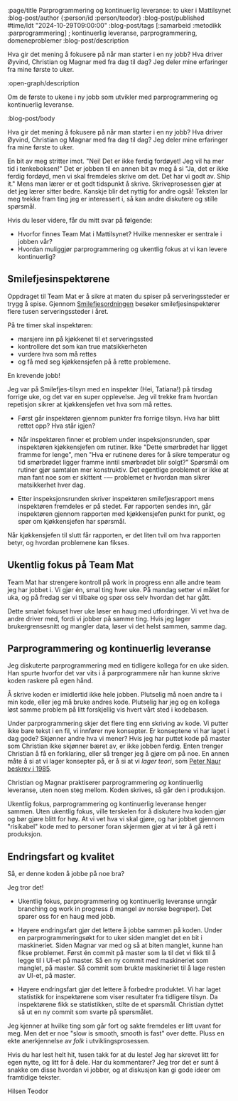 :page/title Parprogrammering og kontinuerlig leveranse: to uker i Mattilsynet
:blog-post/author {:person/id :person/teodor}
:blog-post/published #time/ldt "2024-10-29T09:00:00"
:blog-post/tags [:samarbeid :metodikk :parprogrammering] ; kontinuerlig leveranse, parprogrammering, domeneproblemer
:blog-post/description

Hva gir det mening å fokusere på når man starter i en ny jobb?
Hva driver Øyvind, Christian og Magnar med fra dag til dag?
Jeg deler mine erfaringer fra mine første to uker.

:open-graph/description

Om de første to ukene i ny jobb som utvikler med parprogrammering og kontinuerlig leveranse.

:blog-post/body

Hva gir det mening å fokusere på når man starter i en ny jobb?
Hva driver Øyvind, Christian og Magnar med fra dag til dag?
Jeg deler mine erfaringer fra mine første to uker.

En bit av meg stritter imot.
"Nei! Det er ikke ferdig fordøyet! Jeg vil ha mer tid i tenkeboksen!"
Det er jobben til en annen bit av meg å si
"Ja, det er ikke ferdig fordøyd, men vi skal fremdeles skrive om det.
 Det har vi godt av.
 Ship it."
Mens man lærer er et godt tidspunkt å skrive.
Skriveprosessen gjør at det jeg lærer sitter bedre.
Kanskje blir det nyttig for andre også!
Teksten lar meg trekke fram ting jeg er interessert i, så kan andre diskutere og stille spørsmål.

Hvis du leser videre, får du mitt svar på følgende:

- Hvorfor finnes Team Mat i Mattilsynet? Hvilke mennesker er sentrale i jobben vår?
- Hvordan muliggjør parprogrammering og ukentlig fokus at vi kan levere kontinuerlig?

## Smilefjesinspektørene

Oppdraget til Team Mat er å sikre at maten du spiser på serveringssteder er trygg å spise.
Gjennom [Smilefjesordningen] besøker smilefjesinspektører flere tusen serveringssteder i året.

[Smilefjesordningen]: https://www.mattilsynet.no/mat-og-drikke/forbrukere/smilefjesordningen

På tre timer skal inspektøren:

- marsjere inn på kjøkkenet til et serveringssted
- kontrollere det som kan true matsikkerheten
- vurdere hva som må rettes
- og få med seg kjøkkensjefen på å rette problemene.

En krevende jobb!

Jeg var på Smilefjes-tilsyn med en inspektør (Hei, Tatiana!) på tirsdag forrige uke, og det var en super opplevelse.
Jeg vil trekke fram hvordan repetisjon sikrer at kjøkkensjefen vet hva som må rettes.

- Først går inspektøren gjennom punkter fra forrige tilsyn.
  Hva har blitt rettet opp?
  Hva står igjen?

- Når inspektøren finner et problem under inspeksjonsrunden, spør inspektøren kjøkkensjefen om rutiner.
  Ikke "Dette smørbrødet har ligget framme for lenge", men "Hva er rutinene deres for å sikre temperatur og tid smørbrødet ligger framme inntil smørbrødet blir solgt?"
  Spørsmål om rutiner gjør samtalen mer konstruktiv.
  Det egentlige problemet er ikke at man fant noe som er skittent -— problemet er hvordan man sikrer matsikkerhet hver dag.

- Etter inspeksjonsrunden skriver inspektøren smilefjesrapport mens inspektøren fremdeles er på stedet.
  Før rapporten sendes inn, går inspektøren gjennom rapporten med kjøkkensjefen punkt for punkt, og spør om kjøkkensjefen har spørsmål.

Når kjøkkensjefen til slutt får rapporten, er det liten tvil om hva rapporten betyr, og hvordan problemene kan fikses.

## Ukentlig fokus på Team Mat

Team Mat har strengere kontroll på work in progress enn alle andre team jeg har jobbet i.
Vi gjør én, smal ting hver uke.
På mandag setter vi målet for uka, og på fredag ser vi tilbake og spør oss selv hvordan det har gått.

Dette smalet fokuset hver uke løser en haug med utfordringer.
Vi vet hva de andre driver med, fordi vi jobber på samme ting.
Hvis jeg lager brukergrensesnitt og mangler data, løser vi det helst sammen, samme dag.

## Parprogrammering og kontinuerlig leveranse

Jeg diskuterte parprogrammering med en tidligere kollega for en uke siden.
Han spurte hvorfor det var vits i å parprogrammere når han kunne skrive koden raskere på egen hånd.

Å skrive koden er imidlertid ikke hele jobben.
Plutselig må noen andre ta i min kode, eller jeg må bruke andres kode.
Plutselig har jeg og en kollega løst samme problem på litt forskjellig vis hvert vårt sted i kodebasen.

Under parprogrammering skjer det flere ting enn skriving av kode.
Vi putter ikke bare tekst i en fil, vi innfører nye konsepter.
Er konseptene vi har laget i dag gode?
Skjønner andre hva vi mener?
Hvis jeg har puttet kode på master som Christian ikke skjønner bæret av, er ikke jobben ferdig.
Enten trenger Christian å få en forklaring, eller så trenger jeg å gjøre om på noe.
En annen måte å si at vi lager konsepter på, er å si at vi _lager teori_, som [Peter Naur beskrev i 1985][naur-1985].

[naur-1985]: https://pages.cs.wisc.edu/~remzi/Naur.pdf

Christian og Magnar praktiserer parprogrammering _og_ kontinuerlig leveranse, uten noen steg mellom.
Koden skrives, så går den i produksjon.

Ukentlig fokus, parprogrammering og kontinuerlig leveranse henger sammen.
Uten ukentlig fokus, ville terskelen for å diskutere hva koden gjør og bør gjøre blitt for høy.
At vi vet hva vi skal gjøre, og har jobbet gjennom "risikabel" kode med to personer foran skjermen gjør at vi tør å gå rett i produksjon.

## Endringsfart og kvalitet

Så, er denne koden å jobbe på noe bra?

Jeg tror det!

- Ukentlig fokus, parprogrammering og kontinuerlig leveranse unngår branching og work in progress (i mangel av norske begreper).
  Det sparer oss for en haug med jobb.

- Høyere endringsfart gjør det lettere å jobbe sammen på koden.
  Under en parprogrammeringsøkt for to uker siden manglet det en bit i maskineriet.
  Siden Magnar var med og så at biten manglet, kunne han fikse problemet.
  Først én commit på master som la til det vi fikk til å legge til i UI-et på master.
  Så en ny commit med maskineriet som manglet, på master.
  Så commit som brukte maskineriet til å lage resten av UI-et, på master.

- Høyere endringsfart gjør det lettere å forbedre produktet.
  Vi har laget statistikk for inspektørene som viser resultater fra tidligere tilsyn.
  Da inspektørene fikk se statistikken, stilte de et spørsmål.
  Christian dyttet så ut en ny commit som svarte på spørsmålet.

Jeg kjenner at hvilke ting som går fort og sakte fremdeles er litt uvant for meg.
Men det er noe "slow is smooth, smooth is fast" over dette.
Pluss en ekte anerkjennelse av _folk_ i utviklingsprosessen.

Hvis du har lest helt hit, tusen takk for at du leste!
Jeg har skrevet litt for egen nytte, og litt for å dele.
Har du kommentarer?
Jeg tror det er sunt å snakke om disse hvordan vi jobber, og at diskusjon kan gi gode ideer om framtidige tekster.

Hilsen Teodor

